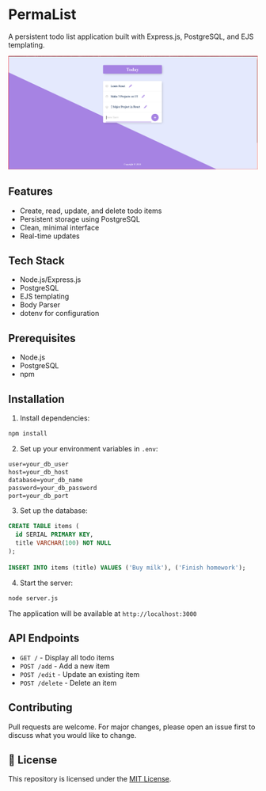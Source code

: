 # PermaList

A persistent todo list application built with Express.js, PostgreSQL, and EJS templating.

![PermaList App Interface](Permalist_Output.png)

## Features

- Create, read, update, and delete todo items
- Persistent storage using PostgreSQL
- Clean, minimal interface
- Real-time updates

## Tech Stack

- Node.js/Express.js
- PostgreSQL
- EJS templating
- Body Parser
- dotenv for configuration

## Prerequisites

- Node.js
- PostgreSQL
- npm

## Installation

1. Install dependencies:
```bash
npm install
```

2. Set up your environment variables in `.env`:
```
user=your_db_user
host=your_db_host
database=your_db_name
password=your_db_password
port=your_db_port
```

3. Set up the database:
```sql
CREATE TABLE items (
  id SERIAL PRIMARY KEY,
  title VARCHAR(100) NOT NULL
);

INSERT INTO items (title) VALUES ('Buy milk'), ('Finish homework');
```

4. Start the server:
```bash
node server.js
```

The application will be available at `http://localhost:3000`

## API Endpoints

- `GET /` - Display all todo items
- `POST /add` - Add a new item
- `POST /edit` - Update an existing item
- `POST /delete` - Delete an item

## Contributing

Pull requests are welcome. For major changes, please open an issue first to discuss what you would like to change.

## 📄 License
This repository is licensed under the [MIT License](LICENSE).

